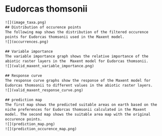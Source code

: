 # Eudorcas thomsonii 
    ![](image_taxa.png) 
    ## Distribution of occurence points 
    The following map shows the distribution of the filtered occurence points for Eudorcas thomsonii used in the Maxent model. 
    ![](occurrences.png)
    
    ## Variable importance 
    The variable importance graph shows the relative importance of the abiotic raster layers in the  Maxent model for Eudorcas thomsonii. 
    ![](valid_maxent_variable_importance.png)
    
    ## Response curve 
    The response curve graphs show the response of the Maxent model for Eudorcas thomsonii to different values in the abiotic raster layers. 
    ![](valid_maxent_response_curve.png)
    
    ## prediction map 
    The first map shows the predicted suitable areas on earth based on the niche preferences for Eudorcas thomsonii calculated in the Maxent model. The second map shows the suitable area map with the original occurence points. 
    ![](prediction_map.png)
    ![](prediction_occurence_map.png)
    
